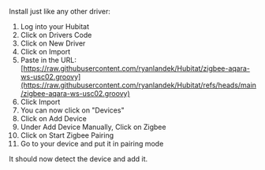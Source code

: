Install just like any other driver:

1. Log into your Hubitat
2. Click on Drivers Code
3. Click on New Driver
4. Click on Import
5. Paste in the URL: [https://raw.githubusercontent.com/ryanlandek/Hubitat/zigbee-aqara-ws-usc02.groovy](https://raw.githubusercontent.com/ryanlandek/Hubitat/refs/heads/main/zigbee-aqara-ws-usc02.groovy)
6. Click Import
7. You can now click on "Devices"
8. Click on Add Device
9. Under Add Device Manually, Click on Zigbee
10. Click on Start Zigbee Pairing
11. Go to your device and put it in pairing mode

It should now detect the device and add it.
